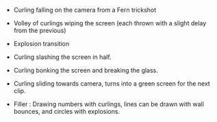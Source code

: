 
- Curling falling on the camera from a Fern trickshot
- Volley of curlings wiping the screen (each thrown with a slight delay from the previous)
- Explosion transition
- Curling slashing the screen in half.
- Curling bonking the screen and breaking the glass.
- Curling sliding towards camera, turns into a green screen for the next clip.

- Filler : Drawing numbers with curlings, lines can be drawn with wall bounces, and circles with explosions.
